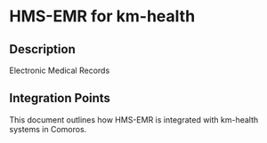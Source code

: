# HMS-EMR for km-health

## Description

Electronic Medical Records

## Integration Points

This document outlines how HMS-EMR is integrated with km-health systems in Comoros.
